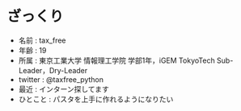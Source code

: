 # ざっくり
- 名前 : tax_free
- 年齢 : 19
- 所属 : 東京工業大学 情報理工学院 学部1年，iGEM TokyoTech Sub-Leader，Dry-Leader
- twitter : @taxfree_python
- 最近 : インターン探してます
- ひとこと : パスタを上手に作れるようになりたい